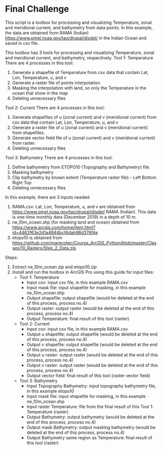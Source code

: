 # Final Challenge

This script is a toolbox for processing and visualizing Temperature, zonal and meridional current, and bathymetry from data points. In this example, the data are obtained from RAMA (Indian) https://www.pmel.noaa.gov/tao/drupal/disdel/ in the Indian Ocean and saved in csv file.

This toolbox has 3 tools for processing and visualizing Temperature, zonal and meridional current, and bathymetry, respectively. 
Tool 1: Temperature There are 4 processes in this tool:
1. Generate a shapefile of Temperature from csv data that contain Lat, Lon, Temperature, u, and v
2. Generate a raster file of points interpolation.
3. Masking the interpolation with land, so only the Temperature in the ocean that show in the map
4. Deleting unnecessary files 

Tool 2: Current There are 4 processes in this tool:
1. Generate shapefiles of u (zonal current) and v (meridional current) from csv data that contain Lat, Lon, Temperature, u, and v
2. Generate a raster file of u (zonal current) and v (meridional current) from shapefiles.
3. Generate vector field file of u (zonal current) and v (meridional current) from raster.
4. Deleting unnecessary files 

Tool 3: Bathymetry There are 4 processes in this tool:
1. Define bathymetry from ETOPO10 (Topography and Bathymetry) file.
2. Masking bathymetry
3. Clip bathymetry by known extent (Temperature raster file) - Left Bottom Right Top
4. Deleting unnecessary files

In this example, there are 3 inputs needed.
1. RAMA.csv: Lat, Lon, Temperature, u, and v are obtained from https://www.pmel.noaa.gov/tao/drupal/disdel/ RAMA (Indian). This data is one-time monthly data (December 2019) in a depth of 10 m.
2. ne_10m_ocean.shp (for masking land and ocean) obtained from https://www.arcgis.com/home/item.html?id=4462f63e2d1a4844bcf4dab98d376f4e
3. etopo10 is obtained from https://github.com/marecotec/Course_ArcGIS_Python/blob/master/Classes/10_Rasters/Step_2_Data.zip

Steps:
1. Extract ne_10m_ocean.zip and etopo10.zip
2. Install and run the toolbox in ArcGIS Pro using this guide for input files: 
   - Tool 1: Temperature 
      - Input csv: input csv file, in this example RAMA.csv 
      - Input mask file: input shapefile for masking, in this example ne_10m_ocean.shp 
      - Output shapefile: output shapefile (would be deleted at the end of this process, process no.4) 
      - Output raster: output raster (would be deleted at the end of this process, process no.4) 
      - Output Temperature: final result of this tool (raster) 
   - Tool 2: Current 
      - Input csv: input csv file, in this example RAMA.csv 
      - Output u shapefile: output shapefile (would be deleted at the end of this process, process no.4) 
      - Output v shapefile: output shapefile (would be deleted at the end of this process, process no.4) 
      - Output u raster: output raster (would be deleted at the end of this process, process no.4) 
      - Output v raster: output raster (would be deleted at the end of this process, process no.4) 
      - Output vector field: final result of this tool (raster vector field) 
   - Tool 3: Bathymetry 
      - Input Topography Bathymetry: input topography bathymetry file, in this example etopo10 
      - Input mask file: input shapefile for masking, in this example ne_10m_ocean.shp 
      - Input raster Temperature: file from the final result of this Tool 1: Temperature (raster) 
      - Output Bathymetry: output bathymetry (would be deleted at the end of this process, process no.4) 
      - Output mask Bathymetry: output masking bathymetry (would be deleted at the end of this process, process no.4) 
      - Output Bathymetry same region as Temperature: final result of this tool (raster)
